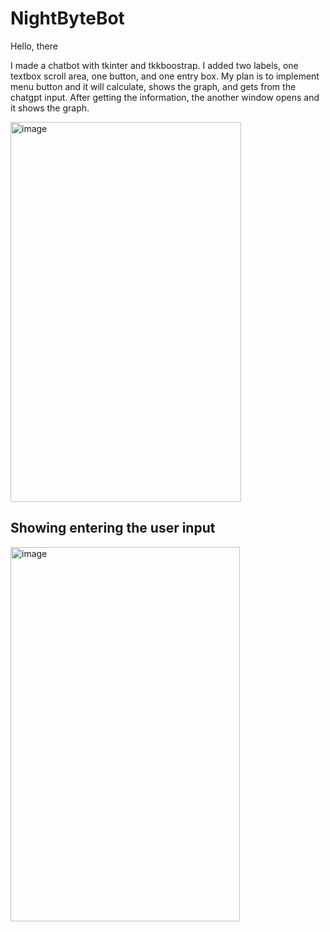 <h1>NightByteBot</h1>
<p>Hello, there</p>

<p>
  I made a chatbot with tkinter and tkkboostrap. 
  I added two labels, one textbox scroll area, one button, and one entry box.
  My plan is to implement menu button and it will calculate, shows the graph, and gets from the chatgpt input.
  After getting the information, the another window opens and it shows the graph.
</p>


<img width="369" height="608" alt="image" src="https://github.com/user-attachments/assets/e8b2cf0f-6dba-49eb-9b32-3671bd6075c0" />


<h2>Showing entering the user input</h2>
<img width="367" height="599" alt="image" src="https://github.com/user-attachments/assets/2372e14f-2dfa-41a9-ac1c-39772d52f49d" />
